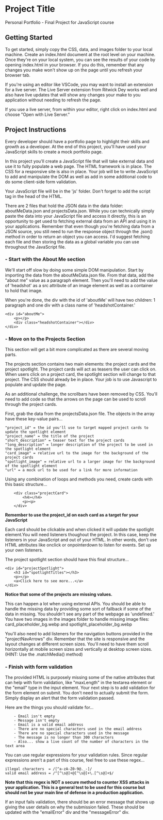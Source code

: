 # Project Title

Personal Portfolio - Final Project for JavaScript course

## Getting Started

To get started, simply copy the CSS, data, and images folder to your local machine. Create an index.html document at the root level on your machine. Once they're on your local system, you can see the results of your code by opening index.html in your browser. If you do this, remember that any changes you make won't show up on the page until you refresh your browser tab.

If you're using an editor like VSCode, you may want to install an extension for a live server. The Live Server extension from Ritwick Dey works well and also have live updates that will show any changes your make to you application without needing to refresh the page.

If you use a live server, from within your editor, right click on index.html and choose "Open with Live Server."

## Project Instructions

Every developer should have a portfolio page to highlight their skills and growth as a developer. At the end of this project, you'll have used your JavaScript skills to create a mock portfolio page.

In this project you'll create a JavaScript file that will take external data and use it to fully populate a web page. The HTML framework is in place. The CSS for a responsive site is also in place. Your job will be to write JavaScript to add and manipulate the DOM as well as add in some additional code to do some client-side form validation.

Your JavaScript file will be in the 'js' folder. Don't forget to add the script tag in the head of the HTML. 

There are 2 files that hold the JSON data in the data folder: aboutMeData.json and projectsData.json. While you can technically simply paste the data into your JavaScript file and access it directly, this is an opportunity to get used to fetching external data from an API and using it in your applications. Remember that even though you're fetching data from a JSON source, you still need to run the response object through the .json() method in order to return an object you can access. I'd suggest fetching each file and then storing the data as a global variable you can use throughout the JavaScript file.

### - Start with the About Me section

We'll start off slow by doing some simple DOM manipulation. Start by importing the data from the aboutMeData.json file. From that data, add the "about me" value as a paragraph element. Then you'll need to add the value of 'headshot' as a src attribute of an image element as well as a container to hold that image.

When you're done, the div with the id of 'aboutMe' will have two children: 1 paragraph and one div with a class name of 'headshotContainer.'

```
<div id="aboutMe">
    <p></p>
    <div class="headshotContainer"></div>
</div>
```

### - Move on to the Projects Section

This section will get a bit more complicated as there are several moving parts. 

The projects section contains two main elements: the project cards and the project spotlight. The project cards will act as teasers the user can click on. When users click on a project card, the spotlight section will change to that project. The CSS should already be in place. Your job is to use Javascript to populate and update the page.

As an additional challenge, the scrollbars have been removed by CSS. You'll need to add code so that the arrows on the page can be used to scroll through the project cards.

First, grab the data from the projectsData.json file. The objects in the array have these key-value pairs...

    "project_id" = the id you'll use to target mapped project cards to update the spotlight element
    "project_name" = the title of the project
    "short_description" = teaser text for the project cards
    "long_description" = longer description of the project to be used in the spotlight element
    "card_image" = relative url to the image for the background of the project cards
    "spotlight_image" = relative url to a larger image for the background of the spotlight element
    "url" = a mock url to be used for a link for more information

Using any combination of loops and methods you need, create cards with this basic structure...

``` 
    <div class="projectCard">
        <h4></h4>
        <p><p>
    </div>
```
**Remember to use the project_id on each card as a target for your JavaScript**

Each card should be clickable and when clicked it will update the spotlight element.You will need listeners thoughout the project. In this case, keep the listeners in your JavaScript and out of your HTML. In other words, don't use HTML attributes like onclick or onpointerdown to listen for events. Set up your own listeners.

The project spotlight section should have this final structure...
```
<div id="projectSpotlight">
    <h3 id="spotlightTitles"></h3>
    <p></p>
    <a>Click here to see more...</a>
</div>
```

**Notice that some of the projects are missing values.**

This can happen a lot when using external APIs. You should be able to handle the missing data by providing some sort of fallback if some of the data in missing. You shouldn't see any part of the webpage as 'undefined.' You have two images in the images folder to handle missing image files: card_placeholder_bg.webp and spotlight_placeholder_bg.webp

You'll also need to add listeners for the navigation buttons provided in the "projectNavArrows" div. Remember that the site is responsive and the layout changes at different screen sizes. You'll need to have them scroll horizontally at mobile screen sizes and vertically at desktop screen sizes. (HINT: Use the .matchMedia() method)

### - Finish with form validation

The provided HTML is purposely missing some of the native attributes that can help with form validation, like "maxLength" in the textarea element or the "email" type in the input element. Your next step is to add validation for the form element on submit. You don't need to actually submit the form. Simply display an alert that the form validation passed.

Here are the things you should validate for...
```
    - Email isn't empty
    - Message isn't empty
    - Email is a valid email address
    - There are no special characters used in the email address
    - There are no special characters used in the message
    - The message is no longer than 300 characters
    - Also... show a live count of the number of characters in the text area
```

You can use regular expressions for your validation rules. Since regular expressions aren't a part of this course, feel free to use these regex...
```
illegal characters  = /[^a-zA-Z0-9@._-]/
valid email address = /^[^\s@]+@[^\s@]+\.[^\s@]+$/
```
**Note that this regex is NOT a secure method to counter XSS attacks in your application. This is a general test to be used for this course but should not be your main line of defense in a production application.**

If an input fails validation, there should be an error message that shows up giving the user details on why the submission failed. These should be updated with the "emailError" div and the "messageError" div.